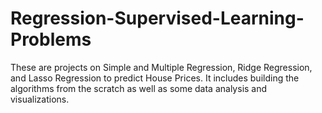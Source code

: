 # Regression-Supervised-Learning-Problems
These are projects on Simple and Multiple Regression, Ridge Regression, and Lasso Regression to predict House Prices. It includes building the algorithms from the scratch as well as some data analysis and visualizations.

